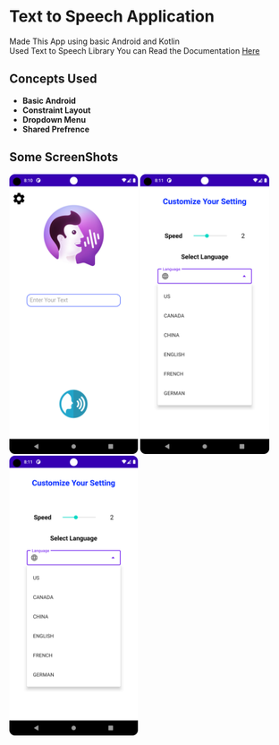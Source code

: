 <h1>Text to Speech Application</h1>
Made This App using basic Android and Kotlin <br>Used <a href"https://developer.android.com/reference/android/speech/tts/TextToSpeech" target"blank">Text to Speech</a> Library You can Read the Documentation <a href="https://developer.android.com/reference/android/speech/tts/TextToSpeech" target="_blank">Here</a>

<h2>Concepts Used</h2>
<ul>
    <li><b>Basic Android</b></li>
    <li><b>Constraint Layout</b></li>
    <li><b>Dropdown Menu</b></li>
    <li><b>Shared Prefrence</b></li>
</ul>


<h2>Some ScreenShots</h2>

<img style="height: 500px;" src="https://raw.githubusercontent.com/muffakiribnhamid/TextToSpeech/master/Screenshot_20230223_201050.png" alt="">
<img style="height: 500px;" src="https://github.com/muffakiribnhamid/TextToSpeech/blob/master/Screenshot_20230223_201111.png" alt="">
<img style="height: 500px;" src="https://raw.githubusercontent.com/muffakiribnhamid/TextToSpeech/master/Screenshot_20230223_201111.png" alt="">
